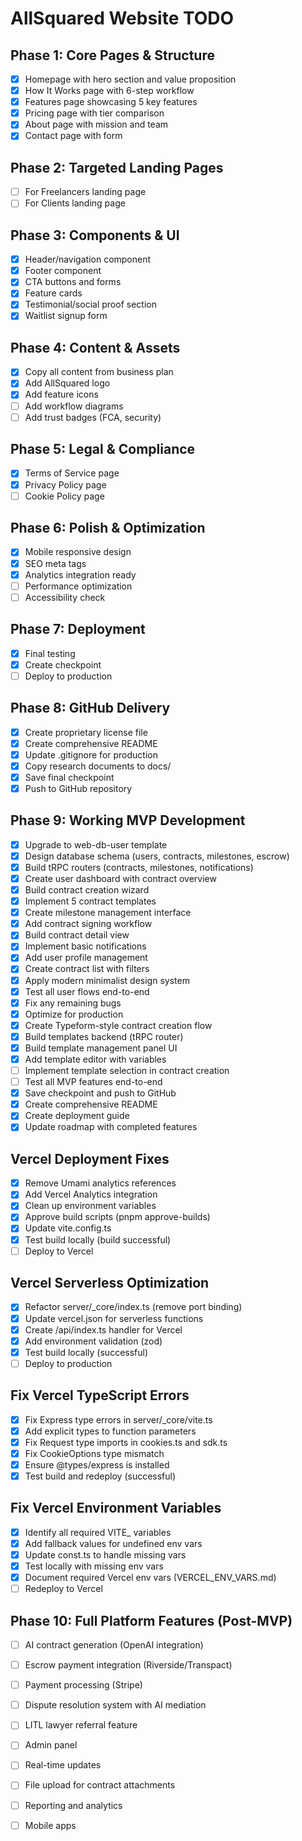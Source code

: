 # AllSquared Website TODO

## Phase 1: Core Pages & Structure
- [x] Homepage with hero section and value proposition
- [x] How It Works page with 6-step workflow
- [x] Features page showcasing 5 key features
- [x] Pricing page with tier comparison
- [x] About page with mission and team
- [x] Contact page with form

## Phase 2: Targeted Landing Pages
- [ ] For Freelancers landing page
- [ ] For Clients landing page

## Phase 3: Components & UI
- [x] Header/navigation component
- [x] Footer component
- [x] CTA buttons and forms
- [x] Feature cards
- [x] Testimonial/social proof section
- [x] Waitlist signup form

## Phase 4: Content & Assets
- [x] Copy all content from business plan
- [x] Add AllSquared logo
- [x] Add feature icons
- [ ] Add workflow diagrams
- [ ] Add trust badges (FCA, security)

## Phase 5: Legal & Compliance
- [x] Terms of Service page
- [x] Privacy Policy page
- [ ] Cookie Policy page

## Phase 6: Polish & Optimization
- [x] Mobile responsive design
- [x] SEO meta tags
- [x] Analytics integration ready
- [ ] Performance optimization
- [ ] Accessibility check

## Phase 7: Deployment
- [x] Final testing
- [x] Create checkpoint
- [ ] Deploy to production

## Phase 8: GitHub Delivery
- [x] Create proprietary license file
- [x] Create comprehensive README
- [x] Update .gitignore for production
- [x] Copy research documents to docs/
- [x] Save final checkpoint
- [x] Push to GitHub repository

## Phase 9: Working MVP Development
- [x] Upgrade to web-db-user template
- [x] Design database schema (users, contracts, milestones, escrow)
- [x] Build tRPC routers (contracts, milestones, notifications)
- [x] Create user dashboard with contract overview
- [x] Build contract creation wizard
- [x] Implement 5 contract templates
- [x] Create milestone management interface
- [x] Add contract signing workflow
- [x] Build contract detail view
- [x] Implement basic notifications
- [x] Add user profile management
- [x] Create contract list with filters
- [x] Apply modern minimalist design system
- [x] Test all user flows end-to-end
- [x] Fix any remaining bugs
- [x] Optimize for production
- [x] Create Typeform-style contract creation flow
- [x] Build templates backend (tRPC router)
- [x] Build template management panel UI
- [x] Add template editor with variables
- [ ] Implement template selection in contract creation
- [ ] Test all MVP features end-to-end
- [x] Save checkpoint and push to GitHub
- [x] Create comprehensive README
- [x] Create deployment guide
- [x] Update roadmap with completed features

## Vercel Deployment Fixes
- [x] Remove Umami analytics references
- [x] Add Vercel Analytics integration
- [x] Clean up environment variables
- [x] Approve build scripts (pnpm approve-builds)
- [x] Update vite.config.ts
- [x] Test build locally (build successful)
- [ ] Deploy to Vercel

## Vercel Serverless Optimization
- [x] Refactor server/_core/index.ts (remove port binding)
- [x] Update vercel.json for serverless functions
- [x] Create /api/index.ts handler for Vercel
- [x] Add environment validation (zod)
- [x] Test build locally (successful)
- [ ] Deploy to production

## Fix Vercel TypeScript Errors
- [x] Fix Express type errors in server/_core/vite.ts
- [x] Add explicit types to function parameters
- [x] Fix Request type imports in cookies.ts and sdk.ts
- [x] Fix CookieOptions type mismatch
- [x] Ensure @types/express is installed
- [x] Test build and redeploy (successful)

## Fix Vercel Environment Variables
- [x] Identify all required VITE_ variables
- [x] Add fallback values for undefined env vars
- [x] Update const.ts to handle missing vars
- [x] Test locally with missing env vars
- [x] Document required Vercel env vars (VERCEL_ENV_VARS.md)
- [ ] Redeploy to Vercel

## Phase 10: Full Platform Features (Post-MVP)
- [ ] AI contract generation (OpenAI integration)
- [ ] Escrow payment integration (Riverside/Transpact)
- [ ] Payment processing (Stripe)
- [ ] Dispute resolution system with AI mediation
- [ ] LITL lawyer referral feature
- [ ] Admin panel
- [ ] Real-time updates
- [ ] File upload for contract attachments
- [ ] Reporting and analytics
- [ ] Mobile apps


